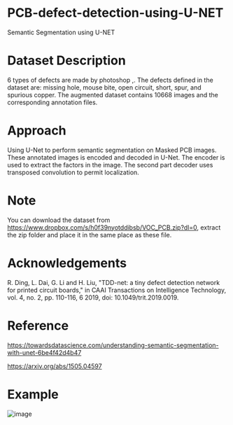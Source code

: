 # PCB-defect-detection-using-U-NET
Semantic Segmentation using U-NET

# Dataset Description
  6 types of defects are made by photoshop ,. The defects defined in the dataset are: missing hole, mouse bite, open circuit, short, spur, and spurious copper. The augmented dataset contains 10668 images and the corresponding annotation files. 

# Approach
  Using U-Net to perform semantic segmentation on Masked PCB images. These annotated images is encoded and decoded in U-Net. The encoder is  used to extract the factors in the image. The second part decoder uses transposed convolution to permit localization.

# Note
 You can download the dataset from https://www.dropbox.com/s/h0f39nyotddibsb/VOC_PCB.zip?dl=0, extract the zip folder and place it in the same place as these file.

# Acknowledgements
R. Ding, L. Dai, G. Li and H. Liu, "TDD-net: a tiny defect detection network for printed circuit boards," in CAAI Transactions on Intelligence Technology, vol. 4, no. 2, pp. 110-116, 6 2019, doi: 10.1049/trit.2019.0019.

# Reference
https://towardsdatascience.com/understanding-semantic-segmentation-with-unet-6be4f42d4b47

https://arxiv.org/abs/1505.04597

# Example

![image](https://user-images.githubusercontent.com/72936645/138135570-31569cd7-1337-4a49-a41a-bb88032c7b06.png)

